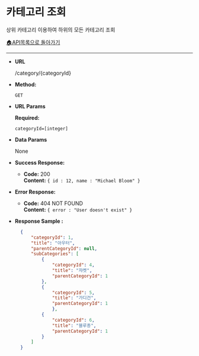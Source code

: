 # **카테고리 조회** 

상위 카테고리 이용하여 하위의 모든 카테고리 조회

[🏠API목록으로 돌아가기](api.md)


---

* **URL**

  /category/{categoryId}

* **Method:**

  `GET`

* **URL Params**

  **Required:**

  `categoryId=[integer]`

* **Data Params**

  None

* **Success Response:**

    * **Code:** 200 <br />
      **Content:** `{ id : 12, name : "Michael Bloom" }`

* **Error Response:**

    * **Code:** 404 NOT FOUND <br />
      **Content:** `{ error : "User doesn't exist" }`

* **Response Sample :**

  ```json
    {
        "categoryId": 1,
        "title": "아우터",
        "parentCategoryId": null,
        "subCategories": [
            {
                "categoryId": 4,
                "title": "쟈켓",
                "parentCategoryId": 1
            },
            {
                "categoryId": 5,
                "title": "가디건",
                "parentCategoryId": 1
                },
            {
                "categoryId": 6,
                "title": "블루종",
                "parentCategoryId": 1
            }
        ]
    }

  ```